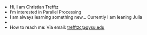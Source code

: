 - Hi, I am Christian Trefftz
- I’m interested in Parallel Processing
- I am always learning something new... Currently I am leaning Julia
-
- How to reach me: Via email: trefftzc@gvsu.edu

<!---
trefftzc/trefftzc is a ✨ special ✨ repository because its `README.md` (this file) appears on your GitHub profile.
You can click the Preview link to take a look at your changes.
--->

